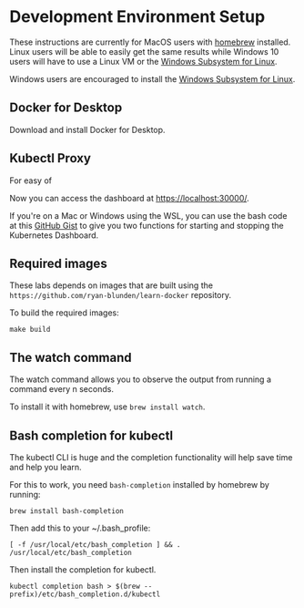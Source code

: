 # Development Environment Setup

These instructions are currently for MacOS users with [homebrew](https://brew.sh/) installed. Linux users will be able to easily get the same results while Windows 10 users will have to use a Linux VM or the [Windows Subsystem for Linux](https://docs.microsoft.com/en-us/windows/wsl/install-win10).

Windows users are encouraged to install the [Windows Subsystem for Linux](https://docs.microsoft.com/en-us/windows/wsl/install-win10).

## Docker for Desktop

Download and install Docker for Desktop.

## Kubectl Proxy

For easy of 

Now you can access the dashboard at [https://localhost:30000/](https://localhost:30000/).

If you're on a Mac or Windows using the WSL, you can use the bash code at this [GitHub Gist](https://gist.github.com/ryan-blunden/86f14deea43b79058882dda764c38650) to give you two functions for starting and stopping the Kubernetes Dashboard.

## Required images

These labs depends on images that are built using the `https://github.com/ryan-blunden/learn-docker` repository.

To build the required images:

    make build

## The watch command

The watch command allows you to observe the output from running a command every n seconds.

To install it with homebrew, use `brew install watch`.

## Bash completion for kubectl

The kubectl CLI is huge and the completion functionality will help save time and help you learn.

For this to work, you need `bash-completion` installed by homebrew by running:

    brew install bash-completion

Then add this to your ~/.bash_profile:

    [ -f /usr/local/etc/bash_completion ] && . /usr/local/etc/bash_completion

Then install the completion for kubectl.

    kubectl completion bash > $(brew --prefix)/etc/bash_completion.d/kubectl

